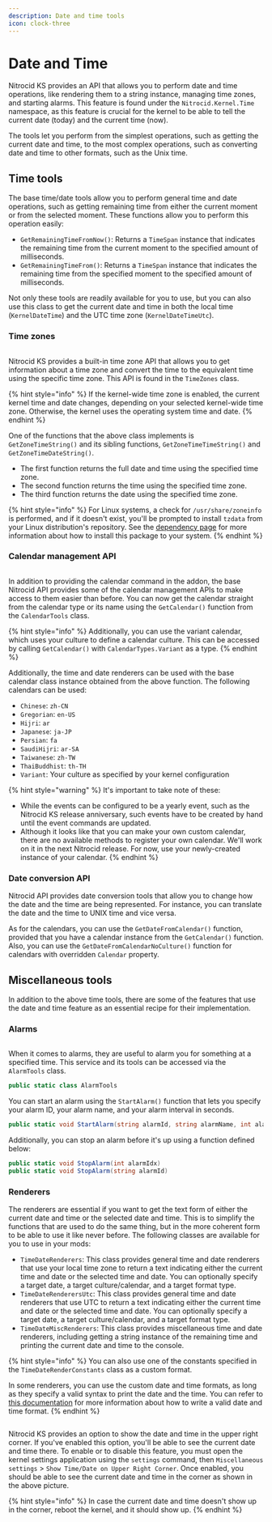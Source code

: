 ```yaml
---
description: Date and time tools
icon: clock-three
---
```


# Date and Time

Nitrocid KS provides an API that allows you to perform date and time operations, like rendering them to a string instance, managing time zones, and starting alarms. This feature is found under the `Nitrocid.Kernel.Time` namespace, as this feature is crucial for the kernel to be able to tell the current date (today) and the current time (now).

The tools let you perform from the simplest operations, such as getting the current date and time, to the most complex operations, such as converting date and time to other formats, such as the Unix time.

## Time tools

The base time/date tools allow you to perform general time and date operations, such as getting remaining time from either the current moment or from the selected moment. These functions allow you to perform this operation easily:

* `GetRemainingTimeFromNow()`: Returns a `TimeSpan` instance that indicates the remaining time from the current moment to the specified amount of milliseconds.
* `GetRemainingTimeFrom()`: Returns a `TimeSpan` instance that indicates the remaining time from the specified moment to the specified amount of milliseconds.

Not only these tools are readily available for you to use, but you can also use this class to get the current date and time in both the local time (`KernelDateTime`) and the UTC time zone (`KernelDateTimeUtc`).

### Time zones

<figure><img src="https://github.com/Aptivi-Stable-Docs/nks-manual-0.1.0/blob/main/.gitbook/assets/144-wcsaver.png" alt=""><figcaption></figcaption></figure>

Nitrocid KS provides a built-in time zone API that allows you to get information about a time zone and convert the time to the equivalent time using the specific time zone. This API is found in the `TimeZones` class.

{% hint style="info" %}
If the kernel-wide time zone is enabled, the current kernel time and date changes, depending on your selected kernel-wide time zone. Otherwise, the kernel uses the operating system time and date.
{% endhint %}

One of the functions that the above class implements is `GetZoneTimeString()` and its sibling functions, `GetZoneTimeTimeString()` and `GetZoneTimeDateString()`.

* The first function returns the full date and time using the specified time zone.
* The second function returns the time using the specified time zone.
* The third function returns the date using the specified time zone.

{% hint style="info" %}
For Linux systems, a check for `/usr/share/zoneinfo` is performed, and if it doesn't exist, you'll be prompted to install `tzdata` from your Linux distribution's repository. See the [dependency page](../../../installation-and-maintenance/dependency-information.md) for more information about how to install this package to your system.
{% endhint %}

### Calendar management API

<figure><img src="https://github.com/Aptivi-Stable-Docs/nks-manual-0.1.0/blob/main/.gitbook/assets/025-calendar.png" alt=""><figcaption></figcaption></figure>

In addition to providing the calendar command in the addon, the base Nitrocid API provides some of the calendar management APIs to make access to them easier than before. You can now get the calendar straight from the calendar type or its name using the `GetCalendar()` function from the `CalendarTools` class.

{% hint style="info" %}
Additionally, you can use the variant calendar, which uses your culture to define a calendar culture. This can be accessed by calling `GetCalendar()` with `CalendarTypes.Variant` as a type.
{% endhint %}

Additionally, the time and date renderers can be used with the base calendar class instance obtained from the above function. The following calendars can be used:

* `Chinese`: `zh-CN`
* `Gregorian`: `en-US`
* `Hijri`: `ar`
* `Japanese`: `ja-JP`
* `Persian`: `fa`
* `SaudiHijri`: `ar-SA`
* `Taiwanese`: `zh-TW`
* `ThaiBuddhist`: `th-TH`
* `Variant`: Your culture as specified by your kernel configuration

{% hint style="warning" %}
It's important to take note of these:

* While the events can be configured to be a yearly event, such as the Nitrocid KS release anniversary, such events have to be created by hand until the event commands are updated.
* Although it looks like that you can make your own custom calendar, there are no available methods to register your own calendar. We'll work on it in the next Nitrocid release. For now, use your newly-created instance of your calendar.
{% endhint %}

### Date conversion API

Nitrocid API provides date conversion tools that allow you to change how the date and the time are being represented. For instance, you can translate the date and the time to UNIX time and vice versa.

As for the calendars, you can use the `GetDateFromCalendar()` function, provided that you have a calendar instance from the `GetCalendar()` function. Also, you can use the `GetDateFromCalendarNoCulture()` function for calendars with overridden `Calendar` property.

## Miscellaneous tools

In addition to the above time tools, there are some of the features that use the date and time feature as an essential recipe for their implementation.

### Alarms

<figure><img src="https://github.com/Aptivi-Stable-Docs/nks-manual-0.1.0/blob/main/.gitbook/assets/024-caffeine.png" alt=""><figcaption></figcaption></figure>

When it comes to alarms, they are useful to alarm you for something at a specified time. This service and its tools can be accessed via the `AlarmTools` class.

```csharp
public static class AlarmTools
```

You can start an alarm using the `StartAlarm()` function that lets you specify your alarm ID, your alarm name, and your alarm interval in seconds.

```csharp
public static void StartAlarm(string alarmId, string alarmName, int alarmValue)
```

Additionally, you can stop an alarm before it's up using a function defined below:

```csharp
public static void StopAlarm(int alarmIdx)
public static void StopAlarm(string alarmId)
```

### Renderers

The renderers are essential if you want to get the text form of either the current date and time or the selected date and time. This is to simplify the functions that are used to do the same thing, but in the more coherent form to be able to use it like never before. The following classes are available for you to use in your mods:

* `TimeDateRenderers`: This class provides general time and date renderers that use your local time zone to return a text indicating either the current time and date or the selected time and date. You can optionally specify a target date, a target culture/calendar, and a target format type.
* `TimeDateRenderersUtc`: This class provides general time and date renderers that use UTC to return a text indicating either the current time and date or the selected time and date. You can optionally specify a target date, a target culture/calendar, and a target format type.
* `TimeDateMiscRenderers`: This class provides miscellaneous time and date renderers, including getting a string instance of the remaining time and printing the current date and time to the console.

{% hint style="info" %}
You can also use one of the constants specified in the `TimeDateRenderConstants` class as a custom format.

In some renderers, you can use the custom date and time formats, as long as they specify a valid syntax to print the date and the time. You can refer to [this documentation](https://learn.microsoft.com/en-us/dotnet/standard/base-types/standard-date-and-time-format-strings) for more information about how to write a valid date and time format.
{% endhint %}

<figure><img src="https://github.com/Aptivi-Stable-Docs/nks-manual-0.1.0/blob/main/.gitbook/assets/145-corner.png" alt=""><figcaption></figcaption></figure>

Nitrocid KS provides an option to show the date and time in the upper right corner. If you've enabled this option, you'll be able to see the current date and time there. To enable or to disable this feature, you must open the kernel settings application using the `settings` command, then `Miscellaneous settings` > `Show Time/Date on Upper Right Corner`. Once enabled, you should be able to see the current date and time in the corner as shown in the above picture.

{% hint style="info" %}
In case the current date and time doesn't show up in the corner, reboot the kernel, and it should show up.
{% endhint %}
